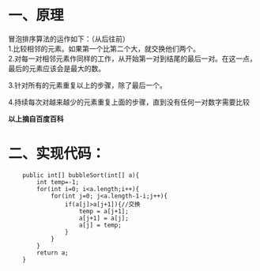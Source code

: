 # 一、原理
冒泡排序算法的运作如下：（从后往前）<br/>
1.比较相邻的元素。如果第一个比第二个大，就交换他们两个。<br/>
2.对每一对相邻元素作同样的工作，从开始第一对到结尾的最后一对。在这一点，最后的元素应该会是最大的数。<br/>

3.针对所有的元素重复以上的步骤，除了最后一个。<br/>

4.持续每次对越来越少的元素重复上面的步骤，直到没有任何一对数字需要比较<br/>

**以上摘自百度百科**

# 二、实现代码：


```
    public int[] bubbleSort(int[] a){
        int temp=-1;
        for(int i=0; i<a.length;i++){
            for(int j=0; j<a.length-1-i;j++){
                if(a[j]>a[j+1]){//交换
                    temp = a[j+1];
                    a[j+1] = a[j];
                    a[j] = temp;
                }
            }
        }
        return a;
    }
```





